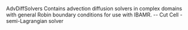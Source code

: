 AdvDiffSolvers
Contains advection diffusion solvers in complex domains with general Robin boundary conditions for use with IBAMR.
  -- Cut Cell - semi-Lagrangian solver
